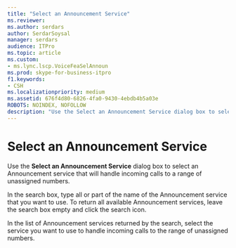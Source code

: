 ```yaml
---
title: "Select an Announcement Service"
ms.reviewer: 
ms.author: serdars
author: SerdarSoysal
manager: serdars
audience: ITPro
ms.topic: article
ms.custom:
- ms.lync.lscp.VoiceFeaSelAnnoun
ms.prod: skype-for-business-itpro
f1.keywords:
- CSH
ms.localizationpriority: medium
ms.assetid: 676f4d80-6826-4fa0-9430-4ebdb4b5a03e
ROBOTS: NOINDEX, NOFOLLOW
description: "Use the Select an Announcement Service dialog box to select an Announcement service that will handle incoming calls to a range of unassigned numbers."
---
```


# Select an Announcement Service
 
Use the **Select an Announcement Service** dialog box to select an Announcement service that will handle incoming calls to a range of unassigned numbers.
  
In the search box, type all or part of the name of the Announcement service that you want to use. To return all available Announcement services, leave the search box empty and click the search icon.
  
In the list of Announcement services returned by the search, select the service you want to use to handle incoming calls to the range of unassigned numbers.
  

